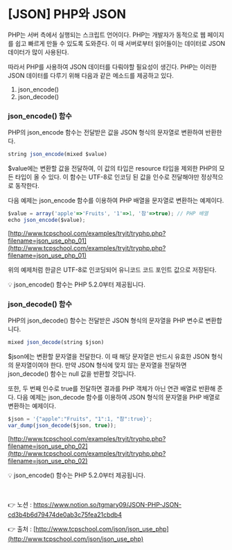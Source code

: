 # [****JSON] PHP와 JSON****

PHP는 서버 측에서 실행되는 스크립트 언어이다. 
PHP는 개발자가 동적으로 웹 페이지를 쉽고 빠르게 만들 수 있도록 도와준다. 
이 때 서버로부터 읽어들이는 데이터로 JSON 데이터가 많이 사용된다.

따라서 PHP를 사용하여 JSON 데이터를 다뤄야할 필요성이 생긴다. 
PHP는 이러한 JSON 데이터를 다루기 위해 다음과 같은 메소드를 제공하고 있다.

1. json_encode()
2. json_decode()

### **json_encode() 함수**

PHP의 json_encode 함수는 전달받은 값을 JSON 형식의 문자열로 변환하여 반환한다.

```jsx
string json_encode(mixed $value)
```

$value에는 변환할 값을 전달하여, 이 값의 타입은 resource 타입을 제외한 PHP의 모든 타입이 
올 수 있다. 이 함수는 UTF-8로 인코딩 된 값을 인수로 전달해야만 정상적으로 동작한다. 

다음 예제는 json_encode 함수를 이용하여 PHP 배열을 문자열로 변환하는 예제이다.

```jsx
$value = array('apple'=>'Fruits', '1'=>1, '참'=>true); // PHP 배열
echo json_encode($value);
```

[http://www.tcpschool.com/examples/tryit/tryphp.php?filename=json_use_php_01](http://www.tcpschool.com/examples/tryit/tryphp.php?filename=json_use_php_01)

위의 예제처럼 한글은 UTF-8로 인코딩되어 유니코드 코드 포인트 값으로 저장된다.

<aside>
💡 json_encode() 함수는 PHP 5.2.0부터 제공됩니다.

</aside>

### **json_decode() 함수**

PHP의 json_decode() 함수는 전달받은 JSON 형식의 문자열을 PHP 변수로 변환합니다.

```jsx
mixed json_decode(string $json)
```

$json에는 변환할 문자열을 전달한다. 이 때 해당 문자열은 반드시 유효한 JSON 형식의 문자열이여야 한다. 만약 JSON 형식에 맞지 않는 문자열을 전달하면 json_decode() 함수는 null 값을 반환할 것입니다. 

또한, 두 번째 인수로 true를 전달하면 결과를 PHP 객체가 아닌 연관 배열로 반환해 준다. 
다음 예제는 json_decode 함수를 이용하여 JSON 형식의 문자열을 PHP 배열로 변환하는 예제이다.

```jsx
$json = '{"apple":"Fruits", "1":1, "참":true}';
var_dump(json_decode($json, true));
```

[http://www.tcpschool.com/examples/tryit/tryphp.php?filename=json_use_php_02](http://www.tcpschool.com/examples/tryit/tryphp.php?filename=json_use_php_02)

<aside>
💡 json_encode() 함수는 PHP 5.2.0부터 제공됩니다.

</aside>

<br><br>
👉 노션 : https://www.notion.so/tgmary09/JSON-PHP-JSON-cd3b4b6d79474de0ab3c75fea21cbdb4
<br>

👉 출처 : [http://www.tcpschool.com/json/json_use_php](http://www.tcpschool.com/json/json_use_php)
